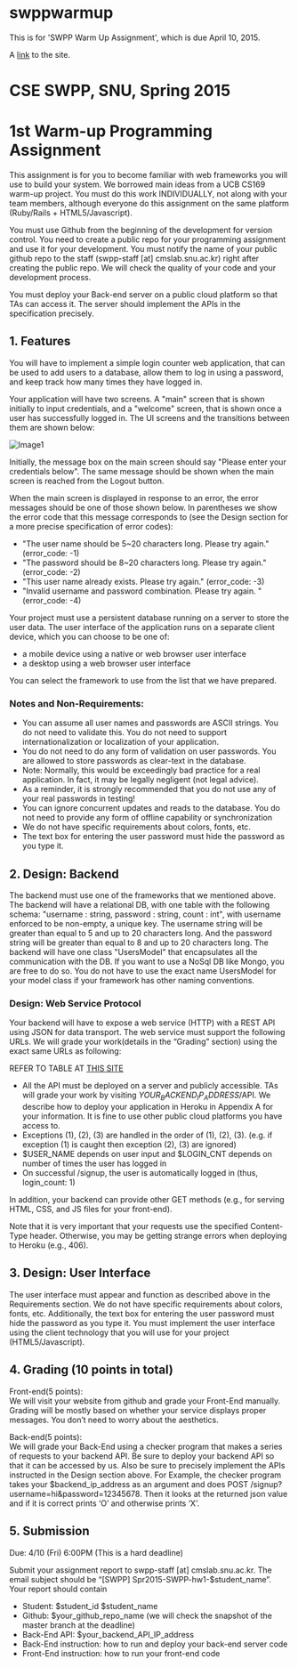 # swppwarmup

This is for 'SWPP Warm Up Assignment', which is due April 10, 2015.

A [link](https://sites.google.com/site/snuswppspr2015/programming-assignment) to the site.


# CSE SWPP, SNU, Spring 2015<br>
# 1st Warm-up Programming Assignment

This assignment is for you to become familiar with web frameworks you will use to build your system. We borrowed main ideas from a UCB CS169 warm-up project. You must do this work INDIVIDUALLY, not along with your team members, although everyone do this assignment on the same platform (Ruby/Rails + HTML5/Javascript). 

You must use Github from the beginning of the development for version control. You need to create a public repo for your programming assignment and use it for your development. You must notify the name of your public github repo to the staff (swpp-staff [at] cmslab.snu.ac.kr) right after creating the public repo. We will check the quality of your code and your development process. 

You must deploy your Back-end server on a public cloud platform so that TAs can access it. The server should implement the APIs in the specification precisely.

## 1. Features

You will have to implement a simple login counter web application, that can be used to add users to a database, allow them to log in using a password, and keep track how many times they have logged in. 

Your application will have two screens. A "main" screen that is shown initially to input credentials, and a "welcome" screen, that is shown once a user has successfully logged in. The UI screens and the transitions between them are shown below:

![Image1](https://lh6.googleusercontent.com/hd0c3mjphlBUW7-mPviw8sk6ATx_UKMKAlXXQfxZO8Nhr2B7y8SHkosshGNxgH6vK902AS_JIOG6gQtYbcZ3aLnVkk4TJOaaQykR2_Cof2bjdB1PMePbEY04RH4ucc7Ewg)

Initially, the message box on the main screen should say "Please enter your credentials below". The same message should be shown when the main screen is reached from the Logout button. 

When the main screen is displayed in response to an error, the error messages should be one of those shown below. In parentheses we show the error code that this message corresponds to (see the Design section for a more precise specification of error codes):<br>
- "The user name should be 5~20 characters long. Please try again." 
(error_code: -1)
- "The password should be 8~20 characters long. Please try again."
(error_code: -2)
- "This user name already exists. Please try again."
(error_code: -3)
- "Invalid username and password combination. Please try again. "
(error_code: -4)

Your project must use a persistent database running on a server to store the user data. The user interface of the application runs on a separate client device, which you can choose to be one of:
- a mobile device using a native or web browser user interface
- a desktop using a web browser user interface

You can select the framework to use from the list that we have prepared. 

### Notes and Non-Requirements:<br>
- You can assume all user names and passwords are ASCII strings.  You do not need to validate this.  You do not need to support internationalization or localization of your application.
- You do not need to do any form of validation on user passwords.  You are allowed to store passwords as clear-text in the database.
 - Note: Normally, this would be exceedingly bad practice for a real application.  In fact, it may be legally negligent (not legal advice).  
 - As a reminder, it is strongly recommended that you do not use any of your real passwords in testing!  
- You can ignore concurrent updates and reads to the database.  You do not need to provide any form of offline capability or synchronization
- We do not have specific requirements about colors, fonts, etc.
- The text box for entering the user password must hide the password as you type it.

## 2. Design: Backend<br>
The backend must use one of the frameworks that we mentioned above. The backend will have a relational DB, with one table with the following schema: "username : string, password : string, count : int", with username enforced to be non-empty, a unique key. The username string will be greater than equal to 5 and up to 20 characters long. And the password string will be greater than equal to 8 and up to 20 characters long. The backend will have one class "UsersModel" that encapsulates all the communication with the DB. If you want to use a NoSql DB like Mongo, you are free to do so. You do not have to use the exact name UsersModel for your model class if your framework has other naming conventions.

### Design: Web Service Protocol

Your backend will have to expose a web service (HTTP) with a REST API using JSON for data transport. The web service must support the following URLs. We will grade your work(details in the “Grading” section) using the exact same URLs as following: 

REFER TO TABLE AT [THIS SITE](https://sites.google.com/site/snuswppspr2015/programming-assignment)


- All the API must be deployed on a server and publicly accessible. TAs will grade your work by visiting $YOUR_BACKEND_IP_ADDRESS/$API. We describe how to deploy your application in Heroku in Appendix A for your information. It is fine to use other public cloud platforms you have access to.
- Exceptions (1), (2), (3) are handled in the order of (1), (2), (3). (e.g. if exception (1) is caught then exception (2), (3) are ignored)
- $USER_NAME depends on user input and $LOGIN_CNT depends on number of times the user has logged in
- On successful /signup, the user is automatically logged in (thus, login_count: 1) 

In addition, your backend can provide other GET methods (e.g., for serving HTML, CSS, and JS files for your front-end). 

Note that it is very important that your requests use the specified Content-Type header. Otherwise, you may be getting strange errors when deploying to Heroku (e.g., 406). 

## 3. Design: User Interface
The user interface must appear and function as described above in the Requirements section. We do not have specific requirements about colors, fonts, etc. Additionally, the text box for entering the user password must hide the password as you type it. You must implement the user interface using the client technology that you will use for your project (HTML5/Javascript). 

## 4. Grading (10 points in total)<br>
Front-end(5 points): <br>
We will visit your website from github and grade your Front-End manually. Grading will be mostly based on whether your service displays proper messages. You don’t need to worry about the aesthetics.

Back-end(5 points): <br>
We will grade your Back-End using a checker program that makes a series of requests to your backend API. Be sure to deploy your backend API so that it can be accessed by us. Also be sure to precisely implement the APIs instructed in the Design section above.  For Example, the checker program takes your $backend_ip_address as an argument and does POST /signup?username=hi&password=12345678. Then it looks at the returned json value and if it is correct prints ‘O’ and otherwise prints ‘X’.

## 5. Submission
Due: 4/10 (Fri) 6:00PM (This is a hard deadline)

Submit your assignment report to swpp-staff [at] cmslab.snu.ac.kr. The email subject should be “[SWPP] Spr2015-SWPP-hw1-$student_name”.<br>
Your report should contain
- Student: $student_id $student_name
- Github: $your_github_repo_name
               (we will check the snapshot of the master branch at the deadline)
- Back-End API: $your_backend_API_IP_address
- Back-End instruction: how to run and deploy your back-end server code 
- Front-End instruction: how to run your front-end code
